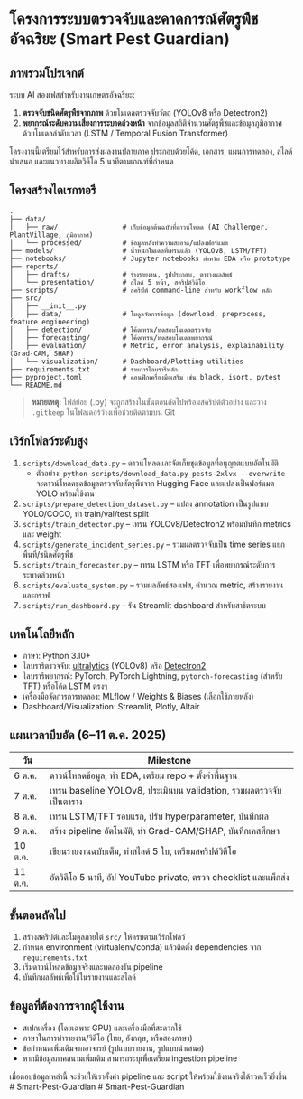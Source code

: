 # โครงการระบบตรวจจับและคาดการณ์ศัตรูพืชอัจฉริยะ (Smart Pest Guardian)

## ภาพรวมโปรเจกต์
ระบบ AI สองเฟสสำหรับงานเกษตรอัจฉริยะ:
1. **ตรวจจับชนิดศัตรูพืชจากภาพ** ด้วยโมเดลตรวจจับวัตถุ (YOLOv8 หรือ Detectron2)
2. **พยากรณ์ระดับความเสี่ยงการระบาดล่วงหน้า** จากข้อมูลสถิติจำนวนศัตรูพืชและข้อมูลภูมิอากาศ ด้วยโมเดลลำดับเวลา (LSTM / Temporal Fusion Transformer)

โครงงานนี้เตรียมไว้สำหรับการส่งผลงานปลายภาค ประกอบด้วยโค้ด, เอกสาร, แผนการทดลอง, สไลด์นำเสนอ และแนวทางผลิตวิดีโอ 5 นาทีตามเกณฑ์ที่กำหนด

## โครงสร้างไดเรกทอรี
```
.
├── data/
│   ├── raw/                # เก็บข้อมูลต้นฉบับที่ดาวน์โหลด (AI Challenger, PlantVillage, ภูมิอากาศ)
│   └── processed/          # ข้อมูลหลังทำความสะอาด/แปลงฟอร์แมต
├── models/                 # น้ำหนักโมเดลที่เทรนแล้ว (YOLOv8, LSTM/TFT)
├── notebooks/              # Jupyter notebooks สำหรับ EDA หรือ prototype
├── reports/
│   ├── drafts/             # ร่างรายงาน, รูปประกอบ, ตารางผลลัพธ์
│   └── presentation/       # สไลด์ 5 หน้า, สคริปต์วิดีโอ
├── scripts/                # สคริปต์ command-line สำหรับ workflow หลัก
├── src/
│   ├── __init__.py
│   ├── data/               # โมดูลจัดการข้อมูล (download, preprocess, feature engineering)
│   ├── detection/          # โค้ดเทรน/ทดสอบโมเดลตรวจจับ
│   ├── forecasting/        # โค้ดเทรน/ทดสอบโมเดลพยากรณ์
│   ├── evaluation/         # Metric, error analysis, explainability (Grad-CAM, SHAP)
│   └── visualization/      # Dashboard/Plotting utilities
├── requirements.txt        # รายการไลบรารีหลัก
├── pyproject.toml          # คอนฟิกเครื่องมือเสริม เช่น black, isort, pytest
└── README.md
```

> **หมายเหตุ:** ไฟล์ย่อย (.py) จะถูกสร้างในขั้นตอนถัดไปพร้อมสคริปต์ตัวอย่าง และวาง `.gitkeep` ในโฟลเดอร์ว่างเพื่อช่วยติดตามบน Git

## เวิร์กโฟลว์ระดับสูง
1. `scripts/download_data.py` – ดาวน์โหลดและจัดเก็บชุดข้อมูลที่อนุญาตแบบอัตโนมัติ
	- ตัวอย่าง: `python scripts/download_data.py pests-2xlvx --overwrite` จะดาวน์โหลดชุดข้อมูลตรวจจับศัตรูพืชจาก Hugging Face และแปลงเป็นฟอร์แมต YOLO พร้อมใช้งาน
2. `scripts/prepare_detection_dataset.py` – แปลง annotation เป็นรูปแบบ YOLO/COCO, ทำ train/val/test split
3. `scripts/train_detector.py` – เทรน YOLOv8/Detectron2 พร้อมบันทึก metrics และ weight
4. `scripts/generate_incident_series.py` – รวมผลตรวจจับเป็น time series แยกพื้นที่/ชนิดศัตรูพืช
5. `scripts/train_forecaster.py` – เทรน LSTM หรือ TFT เพื่อพยากรณ์ระดับการระบาดล่วงหน้า
6. `scripts/evaluate_system.py` – รวมผลลัพธ์สองเฟส, คำนวณ metric, สร้างรายงานและกราฟ
7. `scripts/run_dashboard.py` – รัน Streamlit dashboard สำหรับสาธิตระบบ

## เทคโนโลยีหลัก
- ภาษา: Python 3.10+
- ไลบรารีตรวจจับ: [ultralytics](https://docs.ultralytics.com/) (YOLOv8) หรือ [Detectron2](https://github.com/facebookresearch/detectron2)
- ไลบรารีพยากรณ์: PyTorch, PyTorch Lightning, `pytorch-forecasting` (สำหรับ TFT) หรือโค้ด LSTM ตรงๆ
- เครื่องมือจัดการการทดลอง: MLflow / Weights & Biases (เลือกใช้ภายหลัง)
- Dashboard/Visualization: Streamlit, Plotly, Altair

## แผนเวลาบีบอัด (6–11 ต.ค. 2025)
| วัน | Milestone |
| --- | --- |
| 6 ต.ค. | ดาวน์โหลดข้อมูล, ทำ EDA, เตรียม repo + ตั้งค่าพื้นฐาน |
| 7 ต.ค. | เทรน baseline YOLOv8, ประเมินบน validation, รวมผลตรวจจับเป็นตาราง |
| 8 ต.ค. | เทรน LSTM/TFT รอบแรก, ปรับ hyperparameter, บันทึกผล |
| 9 ต.ค. | สร้าง pipeline อัตโนมัติ, ทำ Grad-CAM/SHAP, บันทึกเคสศึกษา |
| 10 ต.ค. | เขียนรายงานฉบับเต็ม, ทำสไลด์ 5 ใบ, เตรียมสคริปต์วิดีโอ |
| 11 ต.ค. | อัดวิดีโอ 5 นาที, อัป YouTube private, ตรวจ checklist และแพ็กส่ง |

## ขั้นตอนถัดไป
1. สร้างสคริปต์และโมดูลภายใต้ `src/` ให้ครบตามเวิร์กโฟลว์
2. กำหนด environment (virtualenv/conda) แล้วติดตั้ง dependencies จาก `requirements.txt`
3. เริ่มดาวน์โหลดข้อมูลจริงและทดลองรัน pipeline
4. บันทึกผลลัพธ์เพื่อใช้ในรายงานและสไลด์

## ข้อมูลที่ต้องการจากผู้ใช้งาน
- สเปกเครื่อง (โดยเฉพาะ GPU) และเครื่องมือที่สะดวกใช้
- ภาษาในการทำรายงาน/วิดีโอ (ไทย, อังกฤษ, หรือสองภาษา)
- ข้อกำหนดเพิ่มเติมจากอาจารย์ (รูปแบบรายงาน, รูปแบบนำเสนอ)
- หากมีข้อมูลภาคสนามเพิ่มเติม สามารถระบุเพื่อเตรียม ingestion pipeline

เมื่อตอบข้อมูลเหล่านี้ จะช่วยให้เราตั้งค่า pipeline และ script ให้พร้อมใช้งานจริงได้รวดเร็วยิ่งขึ้น
#   S m a r t - P e s t - G u a r d i a n 
 
 # Smart-Pest-Guardian

